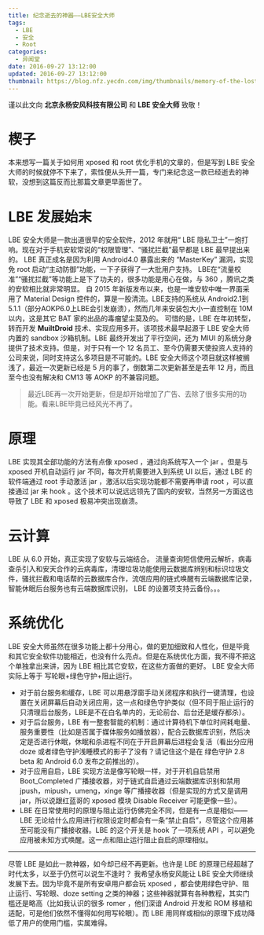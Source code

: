 ```yaml
---
title: 纪念逝去的神器——LBE安全大师
tags:
  - LBE
  - 安全
  - Root
categories:
  - 异闻堂
date: 2016-09-27 13:12:00
updated: 2016-09-27 13:12:00
thumbnail: https://blog.nfz.yecdn.com/img/thumbnails/memory-of-the-lost-lbe.png!blogth
---
```


谨以此文向 **北京永杨安风科技有限公司** 和 **LBE 安全大师** 致敬！

<!--more-->

# 楔子
本来想写一篇关于如何用 xposed 和 root 优化手机的文章的，但是写到 LBE 安全大师的时候就停不下来了，索性便从头开一篇，专门来纪念这一款已经逝去的神软，没想到这篇反而比那篇文章更早面世了。
# LBE 发展始末
LBE 安全大师是一款出道很早的安全软件，2012 年就用“ LBE 隐私卫士”一炮打响。现在对于手机安软常说的“权限管理”、“骚扰拦截”最早都是 LBE 最早提出来的。
LBE 真正成名是因为利用 Android4.0 暴露出来的 “MasterKey” 漏洞，实现免 root 启动“主动防御”功能，一下子获得了一大批用户支持。
LBE在“流量校准”“骚扰拦截”等功能上是下了功夫的，很多功能是用心在做，与 360 ，腾讯之类的安软相比就非常明显。
自 2015 年新版发布以来，也是一堆安软中唯一界面采用了 Material Design 控件的，算是一股清流。LBE支持的系统从 Android2.1到5.1.1（部分AOKP6.0上LBE会引发崩溃），然而几年来安装包大小一直控制在 10M 以内，这是其它 BAT 家的出品的毒瘤望尘莫及的。
可惜的是，LBE 在年初转型，转而开发 **MuiltDroid** 技术、实现应用多开。该项技术最早起源于 LBE 安全大师内置的 sandbox 沙箱机制。LBE 最终开发出了平行空间，还为 MIUI 的系统分身提供了技术支持。但是，对于只有一个 12 名员工、至今仍需要天使投资人支持的公司来说，同时支持这么多项目是不可能的。LBE 安全大师这个项目就这样被搁浅了，最近一次更新已经是 5 月的事了，倒数第二次更新甚至是去年 12 月，而且至今也没有解决和 CM13 等 AOKP 的不兼容问题。

> 最近LBE再一次开始更新，但是却开始增加了广告、去除了很多实用的功能。看来LBE毕竟已经风光不再了。

# 原理
LBE 实现其全部功能的方法有点像 xposed ，通过向系统写入一个 jar 。但是与 xposed 开机自动运行 jar 不同，每次开机需要进入到系统 UI 以后，通过 LBE 的软件端通过 root 手动激活 jar ，激活以后实现功能都不需要再申请 root ，可以直接通过 jar 来 hook 。这个技术可以说远远领先了国内的安软，当然另一方面这也导致了 LBE 和 xposed 极易冲突出现崩溃。
# 云计算
LBE 从 6.0 开始，真正实现了安软与云端结合。
流量查询短信使用云解析，病毒查杀引入和安天合作的云病毒库，清理垃圾功能使用云数据库辨别和标识垃圾文件，骚扰拦截和电话帮的云数据库合作，流氓应用的链式唤醒有云端数据库记录，智能休眠后台服务也有云端数据库识别， LBE 的设置项支持云备份。。。
# 系统优化
LBE 安全大师虽然在很多功能上都十分用心，做的更加细致和人性化，但是毕竟和其它安全软件功能相近，也没有什么亮点。但是在系统优化方面，我不得不把这个单独拿出来讲，因为 LBE 相比其它安软，在这些方面做的更好。
LBE 安全大师实际上等于 写轮眼+绿色守护+阻止运行。
- 对于前台服务和缓存，LBE 可以用悬浮窗手动关闭程序和执行一键清理，也设置在关闭屏幕后自动关闭应用，这一点和绿色守护类似（但不同于阻止运行的只清理后台服务，LBE是不在白名单内的，无论前台、后台还是缓存都杀）。
- 对于后台服务，LBE 有一整套智能的机制：通过计算待机下单位时间耗电量、服务重要性（比如是否属于媒体服务如播放器），配合云数据库识别，然后决定是否进行休眠，休眠和杀进程不同在于开启屏幕后进程会复活（看出分应用 doze 或者绿色守护浅睡模式的影子了没有？请记住这个是在 绿色守护 2.8 beta 和 Android 6.0 发布之前推出的）。
- 对于应用自启，LBE 实现方法是像写轮眼一样，对于开机自启禁用 Boot_Completed 广播接收器，对于链式自启通过云端数据库识别和禁用 jpush，mipush，umeng，xinge 等广播接收器（但是实现的方式又是调用 jar，所以说跟红蓝哥的 xposed 模块 Disable Receiver 可能更像一些）。
- LBE 在日常使用时的原理与阻止运行仿佛完全不同，但是有一点是相似—— LBE 无论给什么应用进行权限设定时都会有一条“禁止自启”，尽管这个应用甚至可能没有广播接收器。LBE 的这个开关是 hook 了一项系统 API ，可以避免应用被未知方式唤醒。这一点和阻止运行阻止自启的原理相似。

------------


尽管 LBE 是如此一款神器，如今却已经不再更新。也许是 LBE 的原理已经超越了时代太多，以至于仍然可以说生不逢时？
我希望永杨安风能让 LBE 安全大师继续发展下去。因为毕竟不是所有安卓用户都会玩 xposed ，都会使用绿色守护、阻止运行、写轮眼、doze setting 之类的神器；这些神器就算有各种教程，其实门槛还是略高（比如我认识的很多 romer ，他们深谙 Android 开发和 ROM 移植和适配，可是他们依然不懂得如何用写轮眼）。而 LBE 用同样或相似的原理下成功降低了用户的使用门槛，实属难得。
